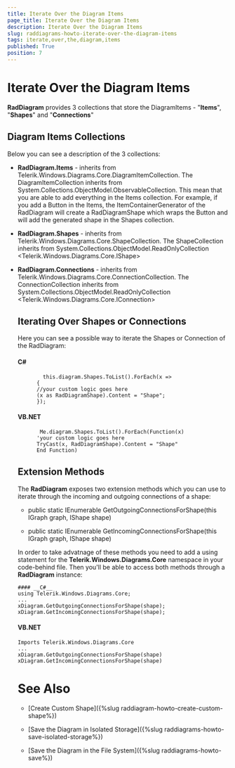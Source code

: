 ```yaml
---
title: Iterate Over the Diagram Items
page_title: Iterate Over the Diagram Items
description: Iterate Over the Diagram Items
slug: raddiagrams-howto-iterate-over-the-diagram-items
tags: iterate,over,the,diagram,items
published: True
position: 7
---
```


# Iterate Over the Diagram Items



__RadDiagram__ provides 3 collections that store the DiagramItems - "__Items__", "__Shapes__" and "__Connections__"
	  

## Diagram Items Collections

Below you can see a description of the 3 collections:

* __RadDiagram.Items__ - inherits from Telerik.Windows.Diagrams.Core.DiagramItemCollection. The DiagramItemCollection inherits from System.Collections.ObjectModel.ObservableCollection<object>. This mean that you are able to add everything in the Items collection. For example, if you add a Button in the Items, the ItemContainerGenerator of the RadDiagram will create a RadDiagramShape which wraps the Button and will add the generated shape in the Shapes collection.
			

* __RadDiagram.Shapes__ - inherits from Telerik.Windows.Diagrams.Core.ShapeCollection. The ShapeCollection inherits from System.Collections.ObjectModel.ReadOnlyCollection <Telerik.Windows.Diagrams.Core.IShape>
			

* __RadDiagram.Connections__ - inherits from Telerik.Windows.Diagrams.Core.ConnectionCollection. The ConnectionCollection inherits from System.Collections.ObjectModel.ReadOnlyCollection <Telerik.Windows.Diagrams.Core.IConnection>
			

## Iterating Over Shapes or Connections

Here you can see a possible way to iterate the Shapes or Connection of the RadDiagram:

#### __C#__
		    this.diagram.Shapes.ToList().ForEach(x =>
		  {
		  //your custom logic goes here
		  (x as RadDiagramShape).Content = "Shape";
		  });

#### __VB.NET__
		   Me.diagram.Shapes.ToList().ForEach(Function(x)
		  'your custom logic goes here
		  TryCast(x, RadDiagramShape).Content = "Shape"
		  End Function)
		  



## Extension Methods

The __RadDiagram__ exposes two extension methods which you can use to iterate through the incoming and outgoing connections of a shape:
		

* public static IEnumerable<IConnection> GetOutgoingConnectionsForShape(this IGraph graph, IShape shape)
			  

* public static IEnumerable<IConnection> GetIncomingConnectionsForShape(this IGraph graph, IShape shape)</legacyBold>
				

In order to take advatnage of these methods you need to add a using statement for the __Telerik.Windows.Diagrams.Core__ namespace in your code-behind file. Then you'll be able to access both methods through a __RadDiagram__ instance:
		

	#### __C#__
    using Telerik.Windows.Diagrams.Core;
    ...
    xDiagram.GetOutgoingConnectionsForShape(shape);
    xDiagram.GetIncomingConnectionsForShape(shape);

#### __VB.NET__
	
    Imports Telerik.Windows.Diagrams.Core
    ...
    xDiagram.GetOutgoingConnectionsForShape(shape)
    xDiagram.GetIncomingConnectionsForShape(shape)		  
		  



# See Also

 * [Create Custom Shape]({%slug raddiagram-howto-create-custom-shape%})

 * [Save the Diagram in Isolated Storage]({%slug raddiagrams-howto-save-isolated-storage%})

 * [Save the Diagram in the File System]({%slug raddiagrams-howto-save%})
